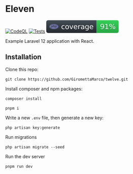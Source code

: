 # Eleven

[![CodeQL](https://github.com/GiromettaMarco/twelve/actions/workflows/lint.yml/badge.svg)](https://github.com/GiromettaMarco/twelve/actions/workflows/lint.yml)
[![Tests](https://github.com/GiromettaMarco/twelve/actions/workflows/tests.yml/badge.svg)](https://github.com/GiromettaMarco/twelve/actions/workflows/tests.yml)
[![PHP Coverage](docs/php-coverage.svg)](https://github.com/GiromettaMarco/twelve/actions/workflows/tests.yml)

Example Laravel 12 application with React.

## Installation

Clone this repo:

```
git clone https://github.com/GiromettaMarco/twelve.git
```

Install composer and npm packages:

```
composer install
```

```
pnpm i
```

Write a new `.env` file, then generate a new key:

```
php artisan key:generate
```

Run migrations

```
php artisan migrate --seed
```

Run the dev server

```
pnpm run dev
```
